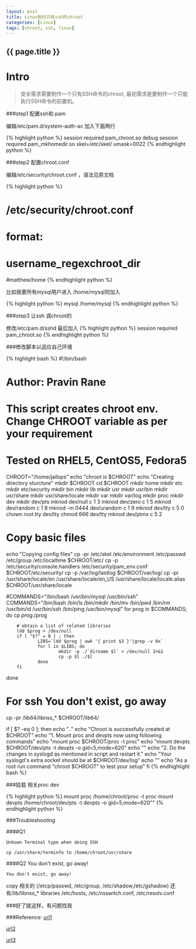 ```yaml
---
layout: post
title: Linux制作只有ssh的chroot
categories: [Linux]
tags: [chroot, ssh, linux]
---
```

<h2>{{ page.title }}</h2>

Intro
===

>安全需求需要制作一个只有SSH命令的chroot, 最初需求是要制作一个只能执行SSH命令的前置机。

###step1 配置ssh和 pam

编辑/etc/pam.d/system-auth-ac 加入下面两行

{% highlight python %}
session     required      pam_chroot.so debug
session     required      pam_mkhomedir.so skel=/etc/skel/ umask=0022
{% endhighlight python %}

###step2 配置chroot.conf

编辑/etc/security/chroot.conf ，语法见原文档

{% highlight python %}
# /etc/security/chroot.conf
# format:
# username_regexchroot_dir
#matthew/home
{% endhighlight python %}

比如我要所有mysql用户进入 /home/mysql则加入

{% highlight python %}
mysql   /home/mysql
{% endhighlight python %}


###step3 让ssh 调chroot的

修改/etc/pam.d/sshd 最后加入
{% highlight python %}
session   required      pam_chroot.so
{% endhighlight python %}

###修改脚本以适应自己环境

{% highlight bash %}
#!/bin/bash
#
# Author: Pravin Rane
#
# This script creates chroot env. Change CHROOT variable as per your requirement
# Tested on RHEL5, CentOS5, Fedora5

CHROOT="/home/jailops"
echo "chroot is $CHROOT"
echo "Creating directory sturcture"
mkdir $CHROOT
cd $CHROOT
mkdir home
mkdir etc
mkdir etc/security
mkdir bin
mkdir lib
mkdir usr
mkdir usr/bin
mkdir usr/share
mkdir usr/share/locale
mkdir var
mkdir var/log
mkdir proc
mkdir dev
mkdir dev/pts
mknod dev/null c 1 3
mknod dev/zero c 1 5
mknod dev/random c 1 8
mknod -m 0444 dev/urandom c 1 9
mknod dev/tty c 5 0
chown root.tty dev/tty
chmod 666 dev/tty
mknod dev/ptmx c 5 2

# Copy basic files
echo "Copying config files"
cp -pr /etc/skel /etc/environment /etc/passwd /etc/group /etc/localtime $CHROOT/etc/
cp -p /etc/security/console.handlers /etc/security/pam_env.conf $CHROOT/etc/security/
cp -p /var/log/lastlog $CHROOT/var/log/
cp -pr /usr/share/locale/en /usr/share/locale/en_US /usr/share/locale/locale.alias $CHROOT/usr/share/locale

#COMMANDS="/bin/bash /usr/bin/mysql /usr/bin/ssh"
COMMANDS="/bin/bash /bin/ls /bin/mkdir /bin/mv /bin/pwd /bin/rm /usr/bin/id /usr/bin/ssh /bin/ping /usr/bin/mysql"
for prog in $COMMANDS;  do
        cp $prog ./$prog

        # obtain a list of related libraries
        ldd $prog > /dev/null
        if [ "$?" = 0 ] ; then
                LIBS=`ldd $prog | awk '{ print $3 }'|grep -v 0x`
                for l in $LIBS; do
                        mkdir -p ./`dirname $l` > /dev/null 2>&1
                        cp -p $l ./$l
                done
        fi
done

# For ssh You don't exist, go away
cp -pr /lib64/libnss_* $CHROOT/lib64/


if [ $? -eq 0 ]; then
        echo ".."
        echo "Chroot is successfully created at $CHROOT"
        echo "1. Mount proc and devpts now using following commands"
        echo "mount proc $CHROOT/proc -t proc"
        echo "mount devpts $CHROOT/dev/pts -t devpts -o gid=5,mode=620"
        echo ""
        echo "2. Do the changes in syslogd as mentioned in script and restart it."
        echo "Your syslogd's extra socket should be at $CHROOT/dev/log"
        echo ""
        echo "As a root run command \"chroot $CHROOT\" to test your setup"
fi
{% endhighlight bash %}


###挂载 相关proc dev

{% highlight python %}
mount proc /home/chroot/proc -t proc
mount devpts /home/chroot/dev/pts -t devpts -o gid=5,mode=620""
{% endhighlight python %}

###Troubleshooting

####Q1 

    Unkown Terminal type when doing SSH

`cp /usr/share/terminfo to /home/chroot/usr/share`


####Q2 You don't exist, go away!

    You don't exist, go away!


copy 相关的 (/etcp/passwd, /etc/group, /etc/shadow,/etc/gshadow)
还有/lib/libnss_* libraries /etc/hosts, /etc/nsswitch.conf, /etc/resolv.conf


###好了就这样，有问题找我


###Reference: 
[url1](http://www.systemonix.com/2012/06/chroot-linux.html+&cd=4&hl=en&ct=clnk&gl=us)

[url2](http://lccnetvip.pixnet.net/blog/post/32937893--%E7%8E%A9%E7%8E%A9-ssh-%2B-chroot-%E7%B0%A1%E6%98%93%E7%92%B0%E5%A2%83%E6%9E%B6%E8%A8%AD)

[url3](http://allanfeid.com/content/creating-chroot-jail-ssh-access)
